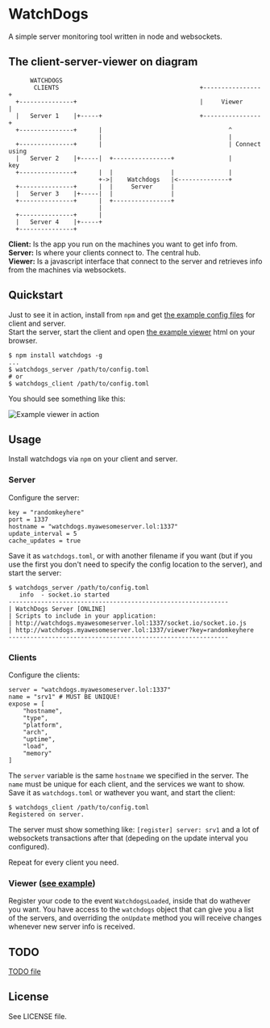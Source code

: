 WatchDogs
=========

A simple server monitoring tool written in node and websockets.

## The client-server-viewer on diagram

```
      WATCHDOGS
       CLIENTS                                       +----------------+
  +---------------+                                  |     Viewer     |
  |   Server 1    |+-----+                           +----------------+
  +---------------+      |                                   ^
                         |                                   |
  +---------------+      |                                   | Connect using
  |   Server 2    |+-----|  +----------------+               |      key
  +---------------+      |  |                |               |
                         +->|    Watchdogs   |<--------------+
  +---------------+      |  |     Server     |
  |   Server 3    |+-----|  |                |
  +---------------+      |  +----------------+
                         |
  +---------------+      |
  |   Server 4    |+-----+
  +---------------+
```

**Client:** Is the app you run on the machines you want to get info from.  
**Server:** Is where your clients connect to. The central hub.  
**Viewer:** Is a javascript interface that connect to the server and retrieves info from the machines via websockets.

## Quickstart

Just to see it in action, install from `npm` and get [the example config files](https://github.com/fmartingr/watchdogs/tree/master/config) for client and server.  
Start the server, start the client and open [the example viewer](https://github.com/fmartingr/watchdogs/blob/master/example/viewer.html) html on your browser.

```
$ npm install watchdogs -g
...
$ watchdogs_server /path/to/config.toml
# or
$ watchdogs_client /path/to/config.toml
```

You should see something like this:

![Example viewer in action](http://cdn.fmartingr.com/github/watchdogs.png)

## Usage

Install watchdogs via `npm` on your client and server.

### Server

Configure the server:

```
key = "randomkeyhere"
port = 1337
hostname = "watchdogs.myawesomeserver.lol:1337"
update_interval = 5
cache_updates = true
```
Save it as `watchdogs.toml`, or with another filename if you want (but if you use the first you don't need to specify the config location to the server), and start the server:

```
$ watchdogs_server /path/to/config.toml
   info  - socket.io started
-------------------------------------------------------------
| WatchDogs Server [ONLINE]
| Scripts to include in your application:
| http://watchdogs.myawesomeserver.lol:1337/socket.io/socket.io.js
| http://watchdogs.myawesomeserver.lol:1337/viewer?key=randomkeyhere
-------------------------------------------------------------
```

### Clients

Configure the clients:

```
server = "watchdogs.myawesomeserver.lol:1337"
name = "srv1" # MUST BE UNIQUE!
expose = [
    "hostname",
    "type",
    "platform",
    "arch",
    "uptime",
    "load",
    "memory"
]
```

The `server` variable is the same `hostname` we specified in the server. The `name` must be unique for each client, and the services we want to show. Save it as `watchdogs.toml` or wathever you want, and start the client:

```
$ watchdogs_client /path/to/config.toml
Registered on server.
```

The server must show something like: `[register] server: srv1` and a lot of websockets transactions after that (depeding on the update interval you configured).

Repeat for every client you need.

### Viewer ([see example](https://github.com/fmartingr/watchdogs/blob/master/example/viewer.html))

Register your code to the event `WatchdogsLoaded`, inside that do wathever you want. You have access to the `watchdogs` object that can give you a list of the servers, and overriding the `onUpdate` method you will receive changes whenever new server info is received.

## TODO

[TODO file](https://github.com/fmartingr/watchdogs/blob/master/TODO)

## License

See LICENSE file.
